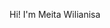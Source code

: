 Hi! I'm Meita Wilianisa

<!---
mwilians/mwilians is a ✨ special ✨ repository because its `README.md` (this file) appears on your GitHub profile.
You can click the Preview link to take a look at your changes.
--->
